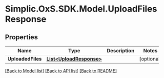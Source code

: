 # Simplic.OxS.SDK.Model.UploadFilesResponse

## Properties

Name | Type | Description | Notes
------------ | ------------- | ------------- | -------------
**UploadedFiles** | [**List&lt;UploadResponse&gt;**](UploadResponse.md) |  | [optional] 

[[Back to Model list]](../README.md#documentation-for-models) [[Back to API list]](../README.md#documentation-for-api-endpoints) [[Back to README]](../README.md)

